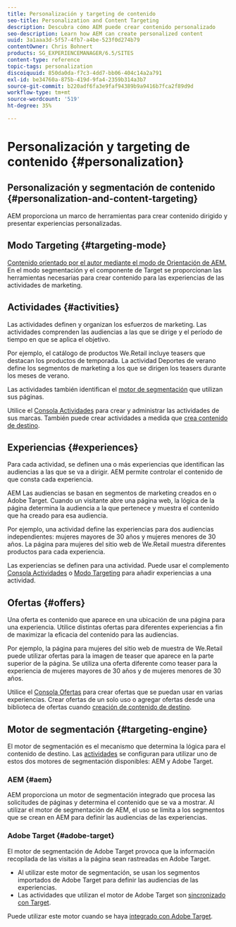 ```yaml
---
title: Personalización y targeting de contenido
seo-title: Personalization and Content Targeting
description: Descubra cómo AEM puede crear contenido personalizado
seo-description: Learn how AEM can create personalized content
uuid: 3a1aaa3d-5f57-4fb7-a4be-523f0d274b79
contentOwner: Chris Bohnert
products: SG_EXPERIENCEMANAGER/6.5/SITES
content-type: reference
topic-tags: personalization
discoiquuid: 850da0da-f7c3-4dd7-bb06-404c14a2a791
exl-id: be34760a-875b-419d-9fa4-2359b314a3b7
source-git-commit: b220adf6fa3e9faf94389b9a9416b7fca2f89d9d
workflow-type: tm+mt
source-wordcount: '519'
ht-degree: 35%

---
```


# Personalización y targeting de contenido {#personalization}

## Personalización y segmentación de contenido {#personalization-and-content-targeting}

AEM proporciona un marco de herramientas para crear contenido dirigido y presentar experiencias personalizadas.

## Modo Targeting {#targeting-mode}

[Contenido orientado por el autor mediante el modo de Orientación de AEM. ](/help/sites-authoring/content-targeting-touch.md) En el modo segmentación y el componente de Target se proporcionan las herramientas necesarias para crear contenido para las experiencias de las actividades de marketing.

## Actividades {#activities}

Las actividades definen y organizan los esfuerzos de marketing. Las actividades comprenden las audiencias a las que se dirige y el período de tiempo en que se aplica el objetivo.

Por ejemplo, el catálogo de productos We.Retail incluye teasers que destacan los productos de temporada. La actividad Deportes de verano define los segmentos de marketing a los que se dirigen los teasers durante los meses de verano.

Las actividades también identifican el [motor de segmentación](/help/sites-authoring/personalization.md#targeting-engine) que utilizan sus páginas.

Utilice el [Consola Actividades](/help/sites-authoring/activitylib.md) para crear y administrar las actividades de sus marcas. También puede crear actividades a medida que [crea contenido de destino](/help/sites-authoring/content-targeting-touch.md).

## Experiencias {#experiences}

Para cada actividad, se definen una o más experiencias que identifican las audiencias a las que se va a dirigir. AEM permite controlar el contenido de que consta cada experiencia.

AEM Las audiencias se basan en segmentos de marketing creados en o Adobe Target. Cuando un visitante abre una página web, la lógica de la página determina la audiencia a la que pertenece y muestra el contenido que ha creado para esa audiencia.

Por ejemplo, una actividad define las experiencias para dos audiencias independientes: mujeres mayores de 30 años y mujeres menores de 30 años. La página para mujeres del sitio web de We.Retail muestra diferentes productos para cada experiencia.

Las experiencias se definen para una actividad. Puede usar el complemento [Consola Actividades](/help/sites-authoring/activitylib.md#adding-editing-an-activity-using-the-activities-console) o [Modo Targeting](/help/sites-authoring/content-targeting-touch.md#adding-and-removing-experiences-using-targeting-mode) para añadir experiencias a una actividad.

## Ofertas {#offers}

Una oferta es contenido que aparece en una ubicación de una página para una experiencia. Utilice distintas ofertas para diferentes experiencias a fin de maximizar la eficacia del contenido para las audiencias.

Por ejemplo, la página para mujeres del sitio web de muestra de We.Retail puede utilizar ofertas para la imagen de teaser que aparece en la parte superior de la página. Se utiliza una oferta diferente como teaser para la experiencia de mujeres mayores de 30 años y de mujeres menores de 30 años.

Utilice el [Consola Ofertas](/help/sites-authoring/offerlib.md) para crear ofertas que se puedan usar en varias experiencias. Crear ofertas de un solo uso o agregar ofertas desde una biblioteca de ofertas cuando [creación de contenido de destino](/help/sites-authoring/content-targeting-touch.md).

## Motor de segmentación {#targeting-engine}

El motor de segmentación es el mecanismo que determina la lógica para el contenido de destino. Las [actividades](/help/sites-authoring/activitylib.md) se configuran para utilizar uno de estos dos motores de segmentación disponibles: AEM y Adobe Target.

### AEM {#aem}

AEM proporciona un motor de segmentación integrado que procesa las solicitudes de páginas y determina el contenido que se va a mostrar. Al utilizar el motor de segmentación de AEM, el uso se limita a los segmentos que se crean en AEM para definir las audiencias de las experiencias.

### Adobe Target {#adobe-target}

El motor de segmentación de Adobe Target provoca que la información recopilada de las visitas a la página sean rastreadas en Adobe Target.

* Al utilizar este motor de segmentación, se usan los segmentos importados de Adobe Target para definir las audiencias de las experiencias.
* Las actividades que utilizan el motor de Adobe Target son [sincronizado con Target](/help/sites-authoring/activitylib.md#synchronizing-activities-with-adobe-target).

Puede utilizar este motor cuando se haya [integrado con Adobe Target](/help/sites-administering/opt-in.md).
